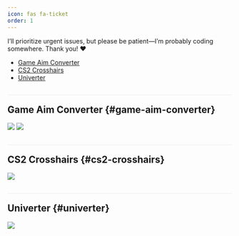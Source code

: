 ```yaml
---
icon: fas fa-ticket
order: 1
---
```

I’ll prioritize urgent issues, but please be patient—I’m probably coding somewhere. Thank you! ❤️

- [Game Aim Converter](#game-aim-converter)
- [CS2 Crosshairs](#cs2-crosshairs)
- [Univerter](#univerter)

## Game Aim Converter {#game-aim-converter}

<p>
    <a href="https://t.me/game_aim_converter" target="_blank"><img src="https://img.shields.io/badge/Telegram-100000?style=for-the-badge&logoColor=white"/></a>
    <a href="https://discord.gg/qA3cbc9J8w" target="_blank"><img src="https://img.shields.io/badge/Discord-100000?style=for-the-badge&logoColor=white"/></a>
</p>

## CS2 Crosshairs {#cs2-crosshairs}

<p>
    <a href="https://t.me/cs_crosshairs" target="_blank"><img src="https://img.shields.io/badge/Telegram-100000?style=for-the-badge&logoColor=white"/></a>
</p>

## Univerter {#univerter}

<p>
    <a href="https://t.me/unit_m_converter" target="_blank"><img src="https://img.shields.io/badge/Telegram-100000?style=for-the-badge&logoColor=white"/></a>
</p>


<style>
/* Style for the jump links */
#content ul {
    padding: 15px;
    background: #f5f5f5;
    border-radius: 8px;
    display: inline-block;
}

#content ul li {
    display: inline;
    margin-right: 15px;
}

#content ul li:last-child {
    margin-right: 0;
}

#content ul li a {
    text-decoration: none;
    color: #4a6baf;
    font-weight: 500;
}

#content ul li a:hover {
    text-decoration: underline;
}

/* Style for back to top links */
p > a[href="#"] {
    display: inline-block;
    margin-top: 15px;
    font-size: 0.9em;
    color: #666;
    text-decoration: none;
}

p > a[href="#"]:hover {
    text-decoration: underline;
}

/* Section styling */
h2 {
    padding-top: 20px;
    margin-top: 30px;
    border-top: 1px solid #eee;
}
</style>